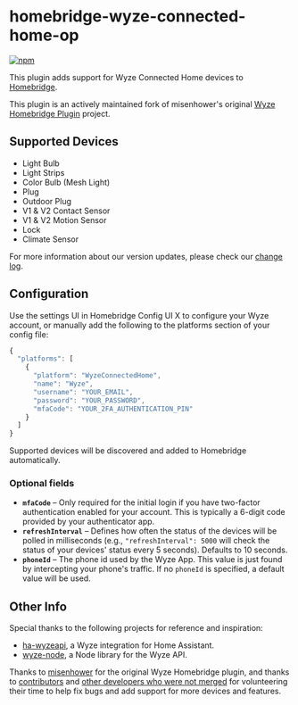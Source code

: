 # homebridge-wyze-connected-home-op
[![npm](https://img.shields.io/npm/dt/homebridge-wyze-connected-home-op)](https://www.npmjs.com/package/homebridge-wyze-connected-home-op)

This plugin adds support for Wyze Connected Home devices to [Homebridge](https://github.com/homebridge/homebridge).

This plugin is an actively maintained fork of misenhower's original [Wyze Homebridge Plugin](https://github.com/misenhower/homebridge-wyze-connected-home) project.

## Supported Devices
- Light Bulb
- Light Strips
- Color Bulb (Mesh Light)
- Plug
- Outdoor Plug
- V1 & V2 Contact Sensor
- V1 & V2 Motion Sensor
- Lock
- Climate Sensor

For more information about our version updates, please check our [change log](CHANGELOG.md).

## Configuration

Use the settings UI in Homebridge Config UI X to configure your Wyze account, or manually add the following to the platforms section of your config file:

```js
{
  "platforms": [
    {
      "platform": "WyzeConnectedHome",
      "name": "Wyze",
      "username": "YOUR_EMAIL",
      "password": "YOUR_PASSWORD",
      "mfaCode": "YOUR_2FA_AUTHENTICATION_PIN"
    }
  ]
}
```

Supported devices will be discovered and added to Homebridge automatically.

### Optional fields

* **`mfaCode`** &ndash; Only required for the initial login if you have two-factor authentication enabled for your account. This is typically a 6-digit code provided by your authenticator app.
* **`refreshInterval`** &ndash; Defines how often the status of the devices will be polled in milliseconds (e.g., `"refreshInterval": 5000` will check the status of your devices' status every 5 seconds). Defaults to 10 seconds.
* **`phoneId`** &ndash; The phone id used by the Wyze App. This value is just found by intercepting your phone's traffic. If no `phoneId` is specified, a default value will be used.

## Other Info

Special thanks to the following projects for reference and inspiration:

- [ha-wyzeapi](https://github.com/JoshuaMulliken/ha-wyzeapi), a Wyze integration for Home Assistant.
- [wyze-node](https://github.com/noelportugal/wyze-node), a Node library for the Wyze API.

Thanks to [misenhower](https://github.com/misenhower/homebridge-wyze-connected-home) for the original Wyze Homebridge plugin, and thanks to [contributors](https://github.com/misenhower/homebridge-wyze-connected-home/graphs/contributors) and [other developers who were not merged](https://github.com/misenhower/homebridge-wyze-connected-home/pulls) for volunteering their time to help fix bugs and add support for more devices and features.
